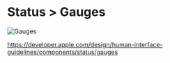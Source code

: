 # Status > Gauges

![Gauges](https://developer.apple.com/design/human-interface-guidelines/images/thumbnails/components/gauges-thumbnail_2x.png)

https://developer.apple.com/design/human-interface-guidelines/components/status/gauges